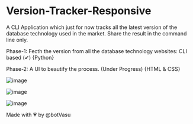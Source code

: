 # Version-Tracker-Responsive

A CLI Application which just for now tracks all the latest version of the database technology used in the market. Share the result in the command line only.

Phase-1: Fecth the version from all the database technology websites: CLI based (✔) {Python}

Phase-2: A UI to beautify the process. (Under Progress) {HTML & CSS}


![image](https://user-images.githubusercontent.com/83164321/176110382-570c7564-76a4-45a1-8894-162405d1f05e.png)



![image](https://user-images.githubusercontent.com/83164321/177313600-93600ecf-29b9-4296-8c6f-0cc403d29041.png)



![image](https://user-images.githubusercontent.com/83164321/177313644-7e660886-1a42-4d42-9460-11f0cde75bc5.png)



Made with 💗 by @botVasu
